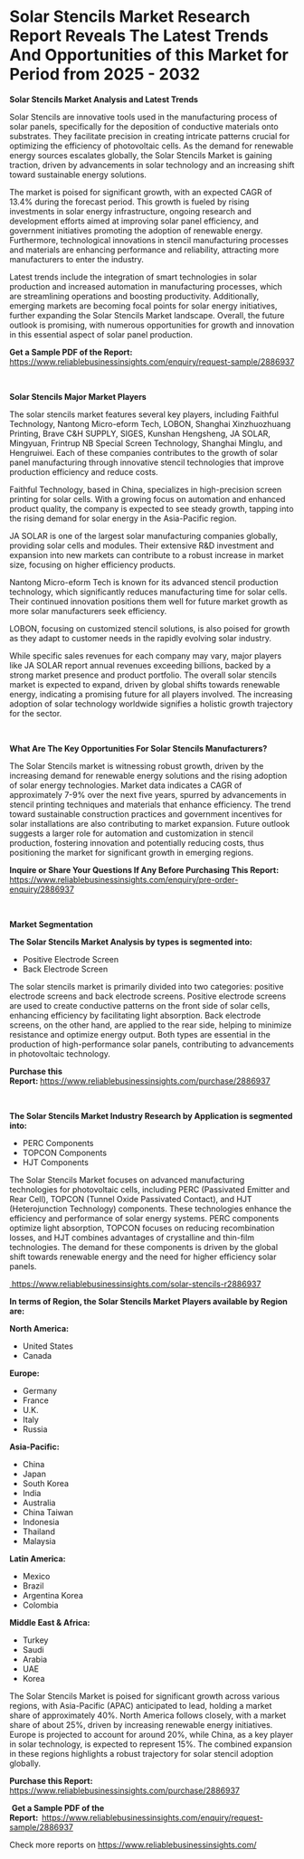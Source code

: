 <p><h1>Solar Stencils Market Research Report Reveals The Latest Trends And Opportunities of this Market for Period from 2025 - 2032</h1></p><p><strong>Solar Stencils Market Analysis and Latest Trends</strong></p>
<p><p>Solar Stencils are innovative tools used in the manufacturing process of solar panels, specifically for the deposition of conductive materials onto substrates. They facilitate precision in creating intricate patterns crucial for optimizing the efficiency of photovoltaic cells. As the demand for renewable energy sources escalates globally, the Solar Stencils Market is gaining traction, driven by advancements in solar technology and an increasing shift toward sustainable energy solutions.</p><p>The market is poised for significant growth, with an expected CAGR of 13.4% during the forecast period. This growth is fueled by rising investments in solar energy infrastructure, ongoing research and development efforts aimed at improving solar panel efficiency, and government initiatives promoting the adoption of renewable energy. Furthermore, technological innovations in stencil manufacturing processes and materials are enhancing performance and reliability, attracting more manufacturers to enter the industry.</p><p>Latest trends include the integration of smart technologies in solar production and increased automation in manufacturing processes, which are streamlining operations and boosting productivity. Additionally, emerging markets are becoming focal points for solar energy initiatives, further expanding the Solar Stencils Market landscape. Overall, the future outlook is promising, with numerous opportunities for growth and innovation in this essential aspect of solar panel production.</p></p>
<p><strong>Get a Sample PDF of the Report:&nbsp;</strong> <a href="https://www.reliablebusinessinsights.com/enquiry/request-sample/2886937?utm_campaign=3035&utm_medium=2&utm_source=Github&utm_content=ia&utm_term=13032025&utm_id=solar-stencils">https://www.reliablebusinessinsights.com/enquiry/request-sample/2886937</a></p>
<p>&nbsp;</p>
<p><strong>Solar Stencils Major Market Players</strong></p>
<p><p>The solar stencils market features several key players, including Faithful Technology, Nantong Micro-eform Tech, LOBON, Shanghai Xinzhuozhuang Printing, Brave C&H SUPPLY, SIGES, Kunshan Hengsheng, JA SOLAR, Mingyuan, Frintrup NB Special Screen Technology, Shanghai Minglu, and Hengruiwei. Each of these companies contributes to the growth of solar panel manufacturing through innovative stencil technologies that improve production efficiency and reduce costs.</p><p>Faithful Technology, based in China, specializes in high-precision screen printing for solar cells. With a growing focus on automation and enhanced product quality, the company is expected to see steady growth, tapping into the rising demand for solar energy in the Asia-Pacific region.</p><p>JA SOLAR is one of the largest solar manufacturing companies globally, providing solar cells and modules. Their extensive R&D investment and expansion into new markets can contribute to a robust increase in market size, focusing on higher efficiency products.</p><p>Nantong Micro-eform Tech is known for its advanced stencil production technology, which significantly reduces manufacturing time for solar cells. Their continued innovation positions them well for future market growth as more solar manufacturers seek efficiency.</p><p>LOBON, focusing on customized stencil solutions, is also poised for growth as they adapt to customer needs in the rapidly evolving solar industry.</p><p>While specific sales revenues for each company may vary, major players like JA SOLAR report annual revenues exceeding billions, backed by a strong market presence and product portfolio. The overall solar stencils market is expected to expand, driven by global shifts towards renewable energy, indicating a promising future for all players involved. The increasing adoption of solar technology worldwide signifies a holistic growth trajectory for the sector.</p></p>
<p>&nbsp;</p>
<p><strong>What Are The Key Opportunities For Solar Stencils Manufacturers?</strong></p>
<p><p>The Solar Stencils market is witnessing robust growth, driven by the increasing demand for renewable energy solutions and the rising adoption of solar energy technologies. Market data indicates a CAGR of approximately 7-9% over the next five years, spurred by advancements in stencil printing techniques and materials that enhance efficiency. The trend toward sustainable construction practices and government incentives for solar installations are also contributing to market expansion. Future outlook suggests a larger role for automation and customization in stencil production, fostering innovation and potentially reducing costs, thus positioning the market for significant growth in emerging regions.</p></p>
<p><strong>Inquire or Share Your Questions If Any Before Purchasing This Report:</strong> <a href="https://www.reliablebusinessinsights.com/enquiry/pre-order-enquiry/2886937?utm_campaign=3035&utm_medium=2&utm_source=Github&utm_content=ia&utm_term=13032025&utm_id=solar-stencils">https://www.reliablebusinessinsights.com/enquiry/pre-order-enquiry/2886937</a></p>
<p>&nbsp;</p>
<p><strong>Market Segmentation</strong></p>
<p><strong>The Solar Stencils Market Analysis by types is segmented into:</strong></p>
<p><ul><li>Positive Electrode Screen</li><li>Back Electrode Screen</li></ul></p>
<p><p>The solar stencils market is primarily divided into two categories: positive electrode screens and back electrode screens. Positive electrode screens are used to create conductive patterns on the front side of solar cells, enhancing efficiency by facilitating light absorption. Back electrode screens, on the other hand, are applied to the rear side, helping to minimize resistance and optimize energy output. Both types are essential in the production of high-performance solar panels, contributing to advancements in photovoltaic technology.</p></p>
<p><strong>Purchase this Report:&nbsp;</strong><a href="https://www.reliablebusinessinsights.com/purchase/2886937?utm_campaign=3035&utm_medium=2&utm_source=Github&utm_content=ia&utm_term=13032025&utm_id=solar-stencils">https://www.reliablebusinessinsights.com/purchase/2886937</a></p>
<p>&nbsp;</p>
<p><strong>The Solar Stencils Market Industry Research by Application is segmented into:</strong></p>
<p><ul><li>PERC Components</li><li>TOPCON Components</li><li>HJT Components</li></ul></p>
<p><p>The Solar Stencils Market focuses on advanced manufacturing technologies for photovoltaic cells, including PERC (Passivated Emitter and Rear Cell), TOPCON (Tunnel Oxide Passivated Contact), and HJT (Heterojunction Technology) components. These technologies enhance the efficiency and performance of solar energy systems. PERC components optimize light absorption, TOPCON focuses on reducing recombination losses, and HJT combines advantages of crystalline and thin-film technologies. The demand for these components is driven by the global shift towards renewable energy and the need for higher efficiency solar panels.</p></p>
<p><a href="https://www.reliablebusinessinsights.com/solar-stencils-r2886937?utm_campaign=3035&utm_medium=2&utm_source=Github&utm_content=ia&utm_term=13032025&utm_id=solar-stencils">&nbsp;https://www.reliablebusinessinsights.com/solar-stencils-r2886937</a></p>
<p><strong>In terms of Region, the Solar Stencils Market Players available by Region are:</strong></p>
<p>
    <p> <strong> North America: </strong>
        <ul>
            <li>United States</li>
            <li>Canada</li>
        </ul>
        </p> 
    <p> <strong> Europe: </strong>
        <ul>
            <li>Germany</li>
            <li>France</li>
            <li>U.K.</li>
            <li>Italy</li>
            <li>Russia</li>
        </ul>
        </p> 
    <p> <strong> Asia-Pacific: </strong>
        <ul>
            <li>China</li>
            <li>Japan</li>
            <li>South Korea</li>
            <li>India</li>
            <li>Australia</li>
            <li>China Taiwan</li>
            <li>Indonesia</li>
            <li>Thailand</li>
            <li>Malaysia</li>
        </ul>
        </p> 
    <p> <strong> Latin America: </strong>
        <ul>
            <li>Mexico</li>
            <li>Brazil</li>
            <li>Argentina Korea</li>
            <li>Colombia</li>
        </ul>
        </p> 
    <p> <strong> Middle East & Africa: </strong>
        <ul>
            <li>Turkey</li>
            <li>Saudi</li>
            <li>Arabia</li>
            <li>UAE</li>
            <li>Korea</li>
        </ul>
    </p>
    </p>
<p><p>The Solar Stencils Market is poised for significant growth across various regions, with Asia-Pacific (APAC) anticipated to lead, holding a market share of approximately 40%. North America follows closely, with a market share of about 25%, driven by increasing renewable energy initiatives. Europe is projected to account for around 20%, while China, as a key player in solar technology, is expected to represent 15%. The combined expansion in these regions highlights a robust trajectory for solar stencil adoption globally.</p></p>
<p><strong>Purchase this Report: </strong><a href="https://www.reliablebusinessinsights.com/purchase/2886937?utm_campaign=3035&utm_medium=2&utm_source=Github&utm_content=ia&utm_term=13032025&utm_id=solar-stencils">https://www.reliablebusinessinsights.com/purchase/2886937</a></p>
<p>&nbsp;<strong>Get a Sample PDF of the Report:&nbsp;&nbsp;</strong><a href="https://www.reliablebusinessinsights.com/enquiry/request-sample/2886937?utm_campaign=3035&utm_medium=2&utm_source=Github&utm_content=ia&utm_term=13032025&utm_id=solar-stencils">https://www.reliablebusinessinsights.com/enquiry/request-sample/2886937</a></p>
<p><strong></strong></p>
<p>Check more reports on <a href="https://www.reliablebusinessinsights.com/?utm_campaign=3035&utm_medium=2&utm_source=Github&utm_content=ia&utm_term=13032025&utm_id=solar-stencils">https://www.reliablebusinessinsights.com/</a></p>